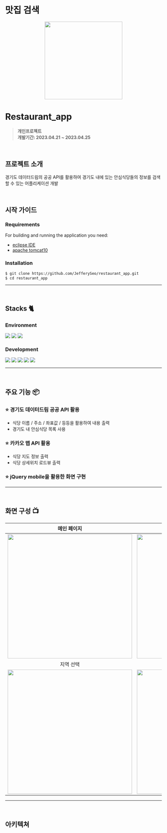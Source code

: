 # 맛집 검색

<p align="center">
  <img width="250" src="https://github.com/JefferySeo/restaurant_app/assets/125331815/0b853572-9952-4427-96a3-d23facd09d4f">
</p>



# Restaurant_app
> **개인프로젝트** <br/> **개발기간: 2023.04.21 ~ 2023.04.25**


<br>

## 프로젝트 소개

경기도 데이터드림의 공공 API를 활용하여 경기도 내에 있는 안심식당들의 정보를 검색할 수 있는 어플리케이션 개발

<br>

## 시작 가이드
### Requirements
For building and running the application you need:

- [eclipse IDE](https://www.eclipse.org/downloads/download.php?file=/oomph/epp/2023-06/R/eclipse-inst-jre-win64.exe)
- [apache tomcat10](https://tomcat.apache.org/download-10.cgi)

### Installation
``` bash
$ git clone https://github.com/JefferySeo/restaurant_app.git
$ cd restaurant_app
```


---
<br>

## Stacks 🐈

### Environment
<div align="left">
  <img src="https://img.shields.io/badge/Eclipse IDE-2C2255?style=for-the-badge&logo=EclipseIDE&logoColor=white" />
  <img src="https://img.shields.io/badge/Git-F05032?style=for-the-badge&logo=Git&logoColor=white" />
  <img src="https://img.shields.io/badge/GitHub-181717?style=for-the-badge&logo=GitHub&logoColor=white" />
</div>             


### Development
<div align="left">
  <img src="https://img.shields.io/badge/Java-007396?style=for-the-badge&logo=Conda-Forge&logoColor=white" />
  <img src="https://img.shields.io/badge/CSS3-1572B6?style=for-the-badge&logo=CSS3&logoColor=white"/>
  <img src="https://img.shields.io/badge/JavaScript-F7DF1E?style=for-the-badge&logo=JavaScript&logoColor=white"/>
  <img src="https://img.shields.io/badge/jQuery-0769AD?style=for-the-badge&logo=jQuery&logoColor=white"/>
  <img src="https://img.shields.io/badge/MySQL-4479A1?style=for-the-badge&logo=MySQL&logoColor=white" />
</div> 


---
<br>

## 주요 기능 📦



### ⭐️ 경기도 데이터드림 공공 API 활용
- 식당 이름 / 주소 / 좌표값 / 등등을 활용하여 내용 출력
- 경기도 내 안심식당 목록 사용

### ⭐️ 카카오 맵 API 활용
- 식당 지도 정보 출력
- 식당 상세위치 로드뷰 출력
  
### ⭐️ jQuery mobile을 활용한 화면 구현

---
<br>

## 화면 구성 📺


| 메인 페이지 | 식당 상세 |
| :----: | :----: |
| <img width="400" src="https://github.com/JefferySeo/restaurant_app/assets/125331815/aa4e5f7c-732b-460a-bb5f-987fbed4b449"/> |  <img width="400" src="https://github.com/JefferySeo/restaurant_app/assets/125331815/de8e00eb-03c8-41db-96ca-775826ea7767"/>  | 
| 지역 선택 | 식당 목록 |
| <img width="400" src="https://github.com/JefferySeo/restaurant_app/assets/125331815/615ef22e-d257-42c9-ba7d-8b2bc381794f"/> | <img width="400" src="https://github.com/JefferySeo/restaurant_app/assets/125331815/7a885d63-c182-4616-970c-15dce9ce1fcc"/> | 



---
<br>

## 아키텍쳐

